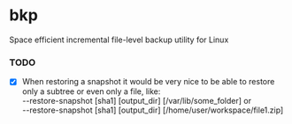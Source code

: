 # bkp
Space efficient incremental file-level backup utility for Linux

### TODO
- [x] When restoring a snapshot it would be very nice to be able to restore only a subtree or even only a file, like:  
      --restore-snapshot [sha1] [output_dir] [/var/lib/some_folder] or   
      --restore-snapshot [sha1] [output_dir] [/home/user/workspace/file1.zip]  


